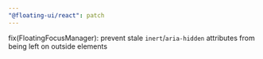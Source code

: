 ```yaml
---
"@floating-ui/react": patch
---
```


fix(FloatingFocusManager): prevent stale `inert`/`aria-hidden` attributes from being left on outside elements
